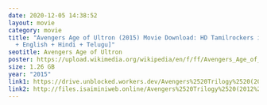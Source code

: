 ```yaml
---
date: 2020-12-05 14:38:52
layout: movie
category: movie
title: "Avengers Age of Ultron (2015) Movie Download: HD Tamilrockers in [Tamil
  + English + Hindi + Telugu]"
seotitle: Avengers Age of Ultron
poster: https://upload.wikimedia.org/wikipedia/en/f/ff/Avengers_Age_of_Ultron_poster.jpg
size: 1.26 GB
year: "2015"
link1: https://drive.unblocked.workers.dev/Avengers%2520Trilogy%2520(2012%2520to%25202018)/(Telegram%2520%40isaiminidownload)%2520-%2520Avengers%2520Age%2520of%2520Ultron%2520(2015)%5B720p%2520-%2520BDRip%2520-%2520%5BTamil%2520%2B%2520Telugu%2520%2B%2520Hindi%2520%2B%2520Eng%5D.mkv?rootId=0AN9zhQ1hps-9Uk9PVA
link2: http://files.isaiminiweb.online/Avengers%2520Trilogy%2520(2012%2520to%25202018)/(Telegram%2520%40isaiminidownload)%2520-%2520Avengers%2520Age%2520of%2520Ultron%2520(2015)%5B720p%2520-%2520BDRip%2520-%2520%5BTamil%2520%2B%2520Telugu%2520%2B%2520Hindi%2520%2B%2520Eng%5D.mkv?rootId=0AN9zhQ1hps-9Uk9PVA
---
```

